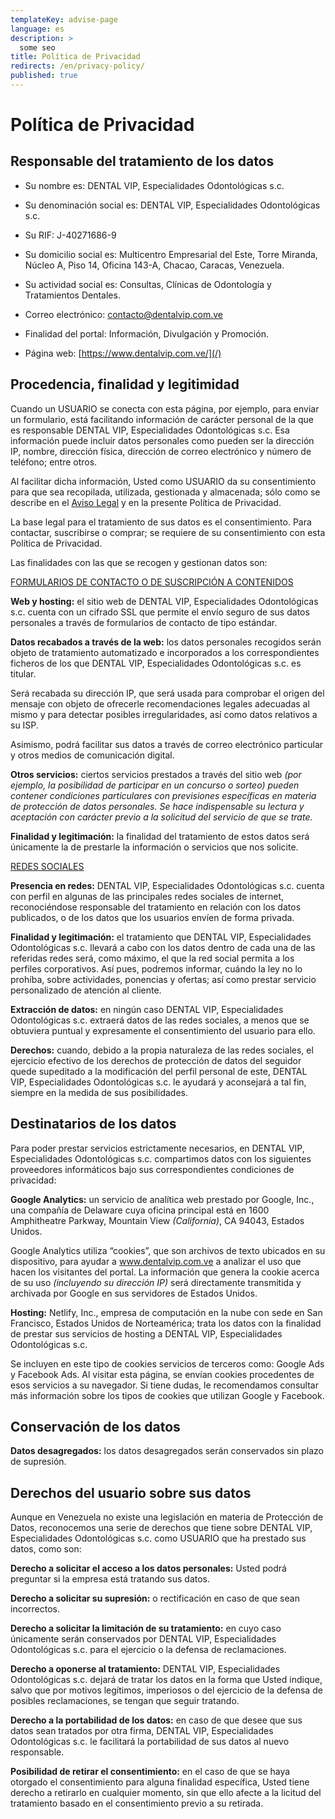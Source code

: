 ```yaml
---
templateKey: advise-page
language: es
description: >
  some seo
title: Política de Privacidad
redirects: /en/privacy-policy/
published: true
---
```


# Política de Privacidad

## Responsable del tratamiento de los datos

- Su nombre es: DENTAL VIP, Especialidades Odontológicas s.c.

- Su denominación social es: DENTAL VIP, Especialidades Odontológicas s.c.

- Su RIF: J-40271686-9

- Su domicilio social es: Multicentro Empresarial del Este, Torre Miranda, Núcleo A, Piso 14, Oficina 143-A, Chacao, Caracas, Venezuela.

- Su actividad social es: Consultas, Clínicas de Odontología y Tratamientos Dentales.

- Correo electrónico: [contacto@dentalvip.com.ve](mailto:contacto@dentalvip.com.ve)

- Finalidad del portal: Información, Divulgación y Promoción.

- Página web: [https://www.dentalvip.com.ve/](/)

## Procedencia, finalidad y legitimidad

Cuando un USUARIO se conecta con esta página, por ejemplo, para enviar un formulario, está facilitando información de carácter personal de la que es responsable DENTAL VIP, Especialidades Odontológicas s.c. Esa información puede incluir datos personales como pueden ser la dirección IP, nombre, dirección física, dirección de correo electrónico y número de teléfono; entre otros.

Al facilitar dicha información, Usted como USUARIO da su consentimiento para que sea recopilada, utilizada, gestionada y almacenada; sólo como se describe en el [Aviso Legal](/aviso-legal) y en la presente Política de Privacidad.

La base legal para el tratamiento de sus datos es el consentimiento. Para contactar, suscribirse o comprar; se requiere de su consentimiento con esta Política de Privacidad.

Las finalidades con las que se recogen y gestionan datos son:

<u>FORMULARIOS DE CONTACTO O DE SUSCRIPCIÓN A CONTENIDOS</u>

**Web y hosting:** el sitio web de DENTAL VIP, Especialidades Odontológicas s.c. cuenta con un cifrado SSL que permite el envío seguro de sus datos personales a través de formularios de contacto de tipo estándar.

**Datos recabados a través de la web:** los datos personales recogidos serán objeto de tratamiento automatizado e incorporados a los correspondientes ficheros de los que DENTAL VIP, Especialidades Odontológicas s.c. es titular.

Será recabada su dirección IP, que será usada para comprobar el origen del mensaje con objeto de ofrecerle recomendaciones legales adecuadas al mismo y para detectar posibles irregularidades, así como datos relativos a su ISP.

Asimismo, podrá facilitar sus datos a través de correo electrónico particular y otros medios de comunicación digital.

**Otros servicios:** ciertos servicios prestados a través del sitio web _(por ejemplo, la posibilidad de participar en un concurso o sorteo) pueden contener condiciones particulares con previsiones específicas en materia de protección de datos personales. Se hace indispensable su lectura y aceptación con carácter previo a la solicitud del servicio de que se trate._

**Finalidad y legitimación:** la finalidad del tratamiento de estos datos será únicamente la de prestarle la información o servicios que nos solicite.

<u>REDES SOCIALES</u>

**Presencia en redes:** DENTAL VIP, Especialidades Odontológicas s.c. cuenta con perfil en algunas de las principales redes sociales de internet, reconociéndose responsable del tratamiento en relación con los datos publicados, o de los datos que los usuarios envíen de forma privada.

**Finalidad y legitimación:** el tratamiento que DENTAL VIP, Especialidades Odontológicas s.c. llevará a cabo con los datos dentro de cada una de las referidas redes será, como máximo, el que la red social permita a los perfiles corporativos. Así pues, podremos informar, cuándo la ley no lo prohíba, sobre actividades, ponencias y ofertas; así como prestar servicio personalizado de atención al cliente.

**Extracción de datos:** en ningún caso DENTAL VIP, Especialidades Odontológicas s.c. extraerá datos de las redes sociales, a menos que se obtuviera puntual y expresamente el consentimiento del usuario para ello.

**Derechos:** cuando, debido a la propia naturaleza de las redes sociales, el ejercicio efectivo de los derechos de protección de datos del seguidor quede supeditado a la modificación del perfil personal de este, DENTAL VIP, Especialidades Odontológicas s.c. le ayudará y aconsejará a tal fin, siempre en la medida de sus posibilidades.

## Destinatarios de los datos

Para poder prestar servicios estrictamente necesarios, en DENTAL VIP, Especialidades Odontológicas s.c. compartimos datos con los siguientes proveedores informáticos bajo sus correspondientes condiciones de privacidad:

**Google Analytics:** un servicio de analítica web prestado por Google, Inc., una compañía de Delaware cuya oficina principal está en 1600 Amphitheatre Parkway, Mountain View _(California)_, CA 94043, Estados Unidos.

Google Analytics utiliza “cookies”, que son archivos de texto ubicados en su dispositivo, para ayudar a www.dentalvip.com.ve a analizar el uso que hacen los visitantes del portal. La información que genera la cookie acerca de su uso _(incluyendo su dirección IP)_ será directamente transmitida y archivada por Google en sus servidores de Estados Unidos.

**Hosting:** Netlify, Inc., empresa de computación en la nube con sede en San Francisco, Estados Unidos de Norteamérica; trata los datos con la finalidad de prestar sus servicios de hosting a DENTAL VIP, Especialidades Odontológicas s.c.

Se incluyen en este tipo de cookies servicios de terceros como: Google Ads y Facebook Ads. Al visitar esta página, se envían cookies procedentes de esos servicios a su navegador. Si tiene dudas, le recomendamos consultar más información sobre los tipos de cookies que utilizan Google y Facebook.

## Conservación de los datos

**Datos desagregados:** los datos desagregados serán conservados sin plazo de supresión.

## Derechos del usuario sobre sus datos

Aunque en Venezuela no existe una legislación en materia de Protección de Datos, reconocemos una serie de derechos que tiene sobre DENTAL VIP, Especialidades Odontológicas s.c. como USUARIO que ha prestado sus datos, como son:

**Derecho a solicitar el acceso a los datos personales:** Usted podrá preguntar si la empresa está tratando sus datos.

**Derecho a solicitar su supresión:** o rectificación en caso de que sean incorrectos.

**Derecho a solicitar la limitación de su tratamiento:** en cuyo caso únicamente serán conservados por DENTAL VIP, Especialidades Odontológicas s.c. para el ejercicio o la defensa de reclamaciones.

**Derecho a oponerse al tratamiento:** DENTAL VIP, Especialidades Odontológicas s.c. dejará de tratar los datos en la forma que Usted indique, salvo que por motivos legítimos, imperiosos o del ejercicio de la defensa de posibles reclamaciones, se tengan que seguir tratando.

**Derecho a la portabilidad de los datos:** en caso de que desee que sus datos sean tratados por otra firma, DENTAL VIP, Especialidades Odontológicas s.c. le facilitará la portabilidad de sus datos al nuevo responsable.

**Posibilidad de retirar el consentimiento:** en el caso de que se haya otorgado el consentimiento para alguna finalidad específica, Usted tiene derecho a retirarlo en cualquier momento, sin que ello afecte a la licitud del tratamiento basado en el consentimiento previo a su retirada.

